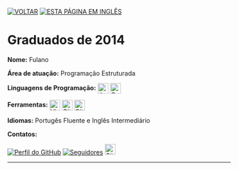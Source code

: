 [![VOLTAR](https://img.shields.io/static/v1?label=&message=VOLTAR&color=%23009BD5&style=for-the-badge)](/discentes/ex_discentes/graduados_pt.html) [![ESTA PÁGINA EM INGLÊS](https://img.shields.io/static/v1?label=&message=ESTA+P%C3%81GINA+EM+INGL%C3%8AS&color=%23009BD5&style=for-the-badge)](/discentes/ex_discentes/ano/ingles/graduates_2014.html)

# Graduados de 2014

**Nome:** Fulano

**Área de atuação:** Programação Estruturada 

**Linguagens de Programação:** <img src="https://cdn.jsdelivr.net/gh/devicons/devicon/icons/javascript/javascript-original.svg" alt="JavaScript" width="24" height="24" style="vertical-align:middle;" />  <img src="https://cdn.jsdelivr.net/gh/devicons/devicon/icons/csharp/csharp-original.svg" alt="Csharp" width="24" height="24" style="vertical-align:middle;" />

**Ferramentas:** <img src="https://cdn.jsdelivr.net/gh/devicons/devicon/icons/vscode/vscode-original.svg" alt="Visual Studio Code" width="24" height="24" style="vertical-align:middle;" />  <img src="https://cdn.jsdelivr.net/gh/devicons/devicon/icons/github/github-original.svg" alt="GitHub" width="24" height="24" style="vertical-align:middle;" />  <img src="https://cdn.jsdelivr.net/gh/devicons/devicon/icons/git/git-original.svg" alt="Git" width="24" height="24" style="vertical-align:middle;" />

**Idiomas:** Portugês Fluente e Inglês Intermediário

**Contatos:**

[![Perfil do GitHub](https://img.shields.io/badge/GitHub-fulano-302683?&color=gray&logo=github)](https://github.com/fulano) [![Seguidores](https://img.shields.io/github/followers/fulano)](https://github.com/fulano)
<a href="https://www.linkedin.com/in/usuario"><img src="https://cdn.jsdelivr.net/gh/devicons/devicon/icons/linkedin/linkedin-original.svg" alt="Git" width="24" height="24" /></a> 

---
